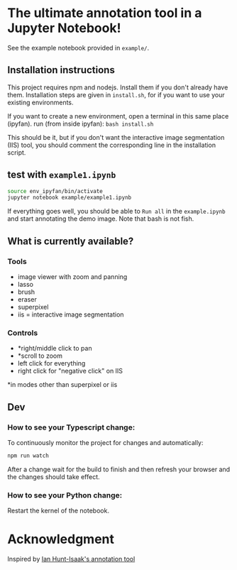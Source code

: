 # The ultimate annotation tool in a Jupyter Notebook!

See the example notebook provided in `example/`.

## Installation instructions
This project requires npm and nodejs. Install them if you don't already have them.
Installation steps are given in `install.sh`, for if you want to use your existing environments.

If you want to create a new environment, open a terminal in this same place (ipyfan).
run (from inside ipyfan): `bash install.sh`

This should be it, but if you don't want the interactive image segmentation (IIS) tool, you should comment the corresponding line in the installation script.

## test with `example1.ipynb`
```bash
source env_ipyfan/bin/activate 
jupyter notebook example/example1.ipynb  
```

If everything goes well, you should be able to `Run all` in the `example.ipynb` and start annotating the demo image.
Note that bash is not fish.

## What is currently available?
### Tools
- image viewer with zoom and panning
- lasso 
- brush
- eraser
- superpixel
- iis = interactive image segmentation
### Controls
- *right/middle click to pan
- *scroll to zoom
- left click for everything
- right click for "negative click" on IIS

*in modes other than superpixel or iis

## Dev
### How to see your Typescript change:
To continuously monitor the project for changes and automatically:
```bash
npm run watch
```
After a change wait for the build to finish and then refresh your browser and the changes should take effect.

### How to see your Python change:
Restart the kernel of the notebook.


# Acknowledgment
Inspired by [Ian Hunt-Isaak's annotation tool](https://github.com/ianhi/ipysegment)
